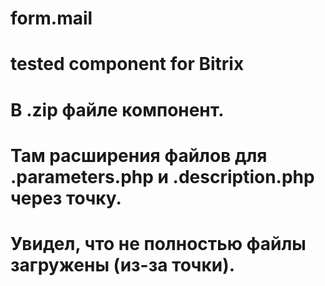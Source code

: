 # form.mail
# tested component for Bitrix

# В .zip файле компонент. 
# Там расширения файлов для .parameters.php и .description.php через точку.  
# Увидел, что не полностью файлы загружены (из-за точки).
